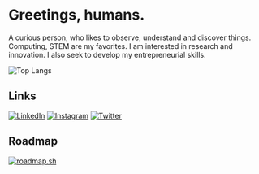 # Greetings, humans.

A curious person, who likes to observe, understand and discover things. Computing, STEM are my favorites. I am interested in research and innovation.
I also seek to develop my entrepreneurial skills.

![Top Langs](https://github-readme-stats.vercel.app/api/top-langs/?username=loki0b&langs_count=10&layout=compact&card_width=350&custom_title=Languages&theme=dracula)

## Links

[![LinkedIn](https://img.shields.io/badge/LinkedIn-%230077B5.svg?logo=linkedin&logoColor=white)](https://linkedin.com/in/loki0b)
[![Instagram](https://img.shields.io/badge/Instagram-%23E4405F.svg?logo=Instagram&logoColor=white)](https://instagram.com/loki0b)
[![Twitter](https://img.shields.io/badge/Twitter-%231DA1F2.svg?logo=Twitter&logoColor=white)](https://twitter.com/loki0b)

## Roadmap

[![roadmap.sh](https://api.roadmap.sh/v1-badge/tall/65a2af3e7b8490709030ec64?variant=dark)](https://roadmap.sh)
